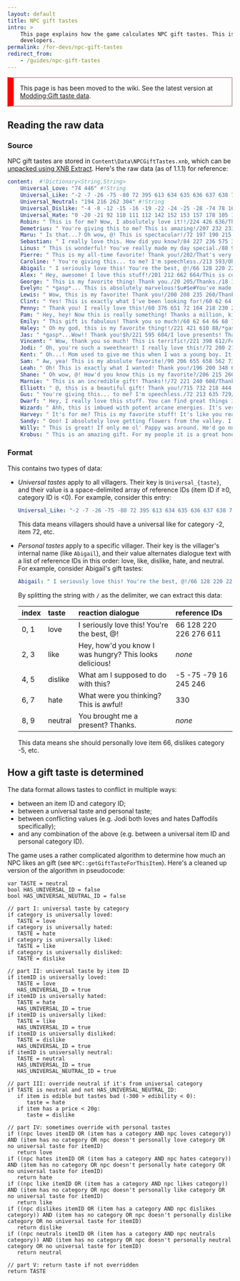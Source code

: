 ```yaml
---
layout: default
title: NPC gift tastes
intro: >
    This page explains how the game calculates NPC gift tastes. This is an advanced guide for mod
    developers.
permalink: /for-devs/npc-gift-tastes
redirect_from:
    - /guides/npc-gift-tastes
---
```


<div style="border:2px solid #CAA; border-left:1em solid red; padding:1em;">
This page is has been moved to the wiki. See the latest version at <a href="http://stardewvalleywiki.com/Modding:Gift_taste_data">Modding:Gift taste data</a>.
</div>

## Reading the raw data

### Source
NPC gift tastes are stored in `Content\Data\NPCGiftTastes.xnb`, which can be
[unpacked using XNB Extract](creating-an-xnb-mod#unpacking). Here's the raw data (as of 1.1.1) for
reference:

```yaml
content:  #!Dictionary<String,String>
    Universal_Love: "74 446" #!String
    Universal_Like: "-2 -7 -26 -75 -80 72 395 613 634 635 636 637 638 724 459" #!String
    Universal_Neutral: "194 216 262 304" #!String
    Universal_Dislike: "-4 -8 -12 -15 -16 -19 -22 -24 -25 -28 -74 78 169 246 247 305 309 310 311 403 419 423 535 536 537 725 726 749" #!String
    Universal_Hate: "0 -20 -21 92 110 111 112 142 152 153 157 178 105 168 170 171 172 374 376 378 380 397 420 684 721 766 767 772 203 308" #!String
    Robin: " This is for me? Wow, I absolutely love it!!/224 426 636/Thanks! This is really nice!/-6 -79 424 709/Um... why?/16 330/What the...? This is terrible!/2/Thank you. This might come in handy.// " #!String
    Demetrius: " You're giving this to me? This is amazing!/207 232 233 400/Thank you! This is a very interesting specimen./-5 -79 422/...What is this?/80 330/This is disgusting./2/That was very thoughtful of you./-4/ " #!String
    Maru: " Is that...? Oh wow, @! This is spectacular!/72 197 190 215 222 243 336 337 400 787/This is a super gift! Thank you!/-260 62 64 66 68 70 334 335 725 726/Oh... That's for me? I'll just put it over here.../-4 330 414 410 404 724/Yuck! You thought I would like this?/340 342 2 430 416/Thanks.// " #!String
    Sebastian: " I really love this. How did you know?/84 227 236 575 305/Thanks, I like this./267 276/...?/-81 30 -80/...I hate this./-5 2 195 201 240 330 -26/...thanks./-4/ " #!String
    Linus: " This is wonderful! You've really made my day special./88 90 234 242 280/This is a great gift. Thank you!/-5 -6 -79 -81/Hmm... This doesn't really do much for me./-2 330/Why would you give this to me? Do you think I like junk just because I live in a tent? That's terrible./2/A gift? How nice./-4/ " #!String
    Pierre: " This is my all-time favorite! Thank you!/202/That's very kind of you. I like this./-5 -6 -7 18 22 402 418 259/This isn't exactly my favorite.../-2 -81 330/Please, never bring this to me again./167 -4 199 270 229 248/A present? Thanks!// " #!String
    Caroline: " You're giving this... to me? I'm speechless./213 593/Oh, goodness! Are you sure?/-7 18 402 418/No, no, no.../-81 330 300 306 307/This is absolute junk. I'm offended./80 296/Oh, that's sweet. Thank you.// " #!String
    Abigail: " I seriously love this! You're the best, @!/66 128 220 226 276 611/Hey, how'd you know I was hungry? This looks delicious!//What am I supposed to do with this?/-5 -75 -79 16 245 246/What were you thinking? This is awful!/330/You brought me a present? Thanks.// " #!String
    Alex: " Hey, awesome! I love this stuff!/201 212 662 664/This is cool! Thanks./-5/Um... Okay. Thanks./16 330/Are you serious? This is garbage./80/Thanks!// " #!String
    George: " This is my favorite thing! Thank you./20 205/Thanks./18 195 199 200 214 219 223 231 233/That's a terrible gift./-80 16/This is probably the worst gift I've ever seen. Thanks a lot./22 80 330/A gift? Hmm...#$e#Do you want something in return?// " #!String
    Evelyn: " *gasp*... This is absolutely marvelous!$u#$e#You've made an old lady very happy./72 220 239 284 591 595/Oh my, it looks wonderful! That's very kind of you./-6 18 402 418/Um, Where will I put this?/16 80/...it smells awful./225 226 227 228 219 396 397 393 372 248 296 -4 330/How nice. Thank you, dear.// " #!String
    Lewis: " Wow, this is my favorite! Thank you!/200 208 235 260/Thanks, this is great!/-80 24 88 90 192 258 264 272 274 278/Well, I guess it's the thought that counts.../-6 16 330/This makes me sick. What a horrendous gift./80/That's very nice of you. Thanks.// " #!String
    Clint: " Yes! This is exactly what I've been looking for!/60 62 64 66 68 70 336 337 605 649 749/This is a fun gift. Thanks!/334 335/*Sigh*.../-80 2 16 80 /This makes me depressed./4/Thanks./-15/ " #!String
    Penny: " Thank you! I really love this!/60 376 651 72 164 218 230 244 254/Thank you! This looks special./-6 20 22/Uh, it's for me? ...Thanks./-4 80 330 456 457 444 440 422 420/Ugh...I'm sorry, but I absolutely hate this./446 346 348 303 304 398 459/Thanks, this looks nice.// " #!String
    Pam: " Hey, hey! Now this is really something! Thanks a million, kid./24 90 199 208 303 346 459/You did good with this one, kid. Thanks!/-6 -75 -79 18 227 228 231 232 233 234 235 236 238 402 418/This just ain't my thing./-5 16 80 330/Now this is just absolutely despicable.$u#$e#(Is this some kind of mean joke?)/149 151/Thanks, kid./-4/ " #!String
    Emily: " This gift is fabulous! Thank you so much!/60 62 64 66 68 70 241 428 440/Thank you! I'm feeling a positive energy from this gift./18 82 84 86 196 200 207 230 235 402 418/Sorry, @. I don't like this./78 2 232 233 225 226/This gift has a strong negative energy. I can't stand it./212 213 227 228/Thanks!// " #!String
    Haley: " Oh my god, this is my favorite thing!!/221 421 610 88/*gasp*...for me? Thank you!/18 60 62 64 70 88 222 223 232 233 234 402 418/Ugh...that's such a stupid gift./-5 -6 -75 -79 -81 80 -27/Gross!/-4 2 16 330 74/Thank you. I love presents.// " #!String
    Jas: " *gasp*...Wow!! Thank you!$h/221 595 604/I love presents! Thank you!/18 60 64 70 88 232 233 234 222 223 340 344 402 418/Is this a gift? Oh...$s/-5 -81 -75 -79 80/Ew. This is icky.$s/395 -26 2 16 330/Thank you!// " #!String
    Vincent: " Wow, thank you so much! This is terrific!/221 398 612/For me? Wow, thanks!/18 60 64 70 88 232 233 234 222 223 340 344 402 418/This isn't very fun...$s/-5 -75 -79 -81 80/Yuck, what is this?$s/395 -26 2 16 330/Thanks!// " #!String
    Jodi: " Oh, you're such a sweetheart! I really love this!/72 200 211 214 220 222 225 231/Thank you! This makes my day really special./-5 -6 -79 18 402 418/Hmm, well I guess I could always put this in the compost.../-81 80 248 330/*Blech*... I hate this.../18 22 396/That's so nice of you! Thanks.// " #!String
    Kent: " Oh...! Mom used to give me this when I was a young boy. It brings back wonderful memories. Thank you./607 649/Hey, now this is a really great gift. Thanks./-5 -79 18 402 418/Ah... It's a... what is this, exactly? Hmm.../80 330 416/This... They gave this to me in Gotoro prison camp. I've been trying to forget about that. *shudder*/-6 2 227 229 456/That's kind of you. The family will like this.// " #!String
    Sam: " Aw, yea! This is my absolute favorite!/90 206 655 658 562 731/Thanks! I really like this./167 210 213 220 223 224 228 232 233 239 -5/Hmm.. this is... interesting./-81 80 152 330 -75/You really don't get it, huh?/306 307 342 -15 2/You got that for me? Thanks!// " #!String
    Leah: " Oh! This is exactly what I wanted! Thank you!/196 200 348 606 651 650 426 430/This is a really nice gift! Thank you!/-5 -6 -79 -81 18 402 169 406 408 418 86/Hmm... I guess everyone has different tastes./-2 2 152 330 221 223 229 232 233 241 209 194/This is a pretty terrible gift, isn't it?/305 211 210 206 216/Thank you.// " #!String
    Shane: " Oh wow, @! How'd you know this is my favorite?/206 215 260 346/This is great! Thanks!/-5 -79 303/I don't really like this./-81 152 330/Why are you giving me your garbage?/80 342/Oh, you got me something? Thanks!// " #!String
    Marnie: " This is an incredible gift! Thanks!!/72 221 240 608/Thank you!/-5 -6 402 418/Oh. I guess I'll take it./16 152/This is worthless. I don't understand you./330/Thank you! This looks nice.// " #!String
    Elliott: " @, this is a beautiful gift! Thank you!/715 732 218 444 637/This is for me? Marvelous!/727 728 -79 60 80 82 84 149 151 346 348 728/Hmm... I'm not a huge fan of this./16 206 330 -79 -81 -6/This item gives me a terrible feeling. I'll have to dispose of it./80 154 300 296/Oh, a present! Thank you!/-4/ " #!String
    Gus: " You're giving this... to me? I'm speechless./72 213 635 729/Oh, goodness! Are you sure?/348 303 -7 18/No, no, no.../16 330/This is absolute junk. I'm offended./80 167 648/Oh, that's sweet. Thank you.// " #!String
    Dwarf: " Hey, I really love this stuff. You can find great things in the mines./60 62 64 66 68 70 749/Ah, this reminds me of home./82 84 86 96 97 98 99 121 122/Hmm... Is this what humans like?/-5 -6 16 -81 2 4 330/I don't care what species you are. This is worthless garbage.//An offering! Thank you./-28/ " #!String
    Wizard: " Ahh, this is imbued with potent arcane energies. It's very useful for my studies. Thank you!/155 422 769 768/Many thanks. This item has some very interesting properties./-12 72 82 84/This?... I suppose I'll cast it into the flames and see what happens./-5 -6 -81 2 16 330 766/Ughh... These are utterly mundane. Please refrain from bothering me with this in the future.//Thank you. This will prove useful, I think.// " #!String
    Harvey: " It's for me? This is my favorite stuff! It's like you read my mind./348 237 432 395 342/That's such a nice gift. Thank you!/-81 -79 -7 402 418 422 436 438 442 444 422/Hmm... Are you sure this is healthy?/-4 424 426 2 330 233 232 238 234 223 222 221 220 216 211 210 208 206 205/...I think I'm allergic to this./296 245 397 396 394 393 392/Thanks. That's very kind of you.// " #!String
    Sandy: " Ooo! I absolutely love getting flowers from the valley. I'm so happy!~/18 402 418/This looks wonderful. Thanks so much!/-75 -79 88 428 436 438 440/Oh... Um. Thanks./-4 2 330/*sniff* ...what is it?//This is for me? Thank you!// " #!String
    Willy: " This is great! If only me ol' Pappy was around. He'd go nuts for this./72 143 149 154 276 337 698 459/This looks great. Thank you!/66 336 340 699 707 198 202 209 212 213 214 219 225 727 730 728 732/Hmmm... You like stuff like this? Huh./-7 -81 2 4 330/... *sniff*... Well I guess I can toss it into the chum bucket.//A gift! Thanks./-4 227 228 242/ " #!String
    Krobus: " This is an amazing gift. For my people it is a great honor to receive something like this./72 16 276 337 305 308/Thank you very much./66 336 340/Humans have... interesting tastes./-7 -81 2 330/Oh... Um. I guess I'll accept it.//Thank you.// " #!String
```

### Format
This contains two types of data:

* _Universal tastes_ apply to all villagers. Their key is `Universal_{taste}`, and their value
  is a space-delimited array of reference IDs (item ID if ≥0, category ID is <0). For example,
  consider this entry:

  ```yaml
  Universal_Like: "-2 -7 -26 -75 -80 72 395 613 634 635 636 637 638 724 459"
  ```

   This data means villagers should have a universal like for category -2, item 72, etc.

* _Personal tastes_ apply to a specific villager. Their key is the villager's internal name (like
  `Abigail`), and their value alternates dialogue text with a list of reference IDs in this order:
  love, like, dislike, hate, and neutral. For example, consider Abigail's gift tastes:

  ```yaml
  Abigail: " I seriously love this! You're the best, @!/66 128 220 226 276 611/Hey, how'd you know I was hungry? This looks delicious!//What am I supposed to do with this?/-5 -75 -79 16 245 246/What were you thinking? This is awful!/330/You brought me a present? Thanks.// "
  ```

  By splitting the string with `/` as the delimiter, we can extract this data:

    index | taste   | reaction dialogue                                       | reference IDs
   :----- |:------- |:------------------------------------------------------- |:----------------------
    0, 1  | love    | I seriously love this! You're the best, @!              | 66 128 220 226 276 611
    2, 3  | like    | Hey, how'd you know I was hungry? This looks delicious! | _none_
    4, 5  | dislike | What am I supposed to do with this?                     | -5 -75 -79 16 245 246 
    6, 7  | hate    | What were you thinking? This is awful!                  | 330
    8, 9  | neutral | You brought me a present? Thanks.                       | _none_

  This data means she should personally love item 66, dislikes category -5, etc.

## How a gift taste is determined
The data format allows tastes to conflict in multiple ways:

* between an item ID and category ID;
* between a universal taste and personal taste;
* between conflicting values (e.g. Jodi both loves and hates Daffodils specifically);
* and any combination of the above (e.g. between a universal item ID and personal category ID).

The game uses a rather complicated algorithm to determine how much an NPC likes an gift (see
`NPC::getGiftTasteForThisItem`). Here's a cleaned up version of the algorithm in pseudocode:

```
var TASTE = neutral
bool HAS_UNIVERSAL_ID = false
bool HAS_UNIVERSAL_NEUTRAL_ID = false

// part I: universal taste by category
if category is universally loved:
   TASTE = love
if category is universally hated:
   TASTE = hate
if category is universally liked:
   TASTE = like
if category is universally disliked:
   TASTE = dislike

// part II: universal taste by item ID
if itemID is universally loved:
   TASTE = love
   HAS_UNIVERSAL_ID = true
if itemID is universally hated:
   TASTE = hate
   HAS_UNIVERSAL_ID = true
if itemID is universally liked:
   TASTE = like
   HAS_UNIVERSAL_ID = true
if itemID is universally disliked:
   TASTE = dislike
   HAS_UNIVERSAL_ID = true
if itemID is universally neutral:
   TASTE = neutral
   HAS_UNIVERSAL_ID = true
   HAS_UNIVERSAL_NEUTRAL_ID = true

// part III: override neutral if it's from universal category
if TASTE is neutral and not HAS_UNIVERSAL_NEUTRAL_ID:
   if item is edible but tastes bad (-300 > edibility < 0):
      taste = hate
   if item has a price < 20g:
      taste = dislike

// part IV: sometimes override with personal tastes
if ((npc loves itemID OR (item has a category AND npc loves category)) AND (item has no category OR npc doesn't personally love category OR no universal taste for itemID)
   return love
if ((npc hates itemID OR (item has a category AND npc hates category)) AND (item has no category OR npc doesn't personally hate category OR no universal taste for itemID)
   return hate
if ((npc like itemID OR (item has a category AND npc likes category)) AND (item has no category OR npc doesn't personally like category OR no universal taste for itemID)
   return like
if ((npc dislikes itemID OR (item has a category AND npc dislikes category)) AND (item has no category OR npc doesn't personally dislike category OR no universal taste for itemID)
   return dislike
if ((npc neutrals itemID OR (item has a category AND npc neutrals category)) AND (item has no category OR npc doesn't personally neutral category OR no universal taste for itemID)
   return neutral

// part V: return taste if not overridden
return TASTE
```

